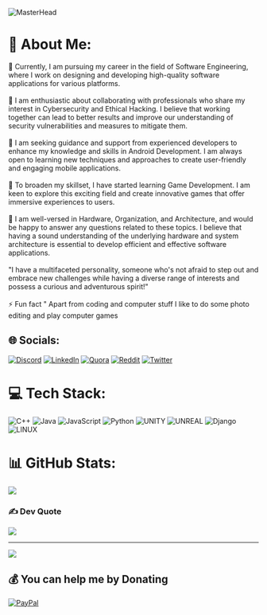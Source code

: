 ![MasterHead](https://media.giphy.com/media/4rZA5D22301iMgrUNd/giphy.gif)
# 💫 About Me:
🔭 Currently, I am pursuing my career in the field of Software Engineering, where I work on designing and developing high-quality software applications for various platforms.<br><br>👯 I am enthusiastic about collaborating with professionals who share my interest in Cybersecurity and Ethical Hacking. I believe that working together can lead to better results and improve our understanding of security vulnerabilities and measures to mitigate them.<br><br>🤝 I am seeking guidance and support from experienced developers to enhance my knowledge and skills in Android Development. I am always open to learning new techniques and approaches to create user-friendly and engaging mobile applications.<br><br>🌱 To broaden my skillset, I have started learning Game Development. I am keen to explore this exciting field and create innovative games that offer immersive experiences to users.<br><br>💬 I am well-versed in Hardware, Organization, and Architecture, and would be happy to answer any questions related to these topics. I believe that having a sound understanding of the underlying hardware and system architecture is essential to develop efficient and effective software applications.<br><br>       "I have a multifaceted personality,  someone who's not afraid to step out and embrace new challenges while having a diverse range of interests and possess a curious and adventurous spirit!"<br><br>⚡ Fun fact  " Apart from coding and computer stuff I like to do some photo editing and  play computer games 


## 🌐 Socials:
[![Discord](https://img.shields.io/badge/Discord-%237289DA.svg?logo=discord&logoColor=white)](https://discord.gg/Ephraim#8525) [![LinkedIn](https://img.shields.io/badge/LinkedIn-%230077B5.svg?logo=linkedin&logoColor=white)](https://linkedin.com/in/Ephraim-Shikanga) [![Quora](https://img.shields.io/badge/Quora-%23B92B27.svg?logo=Quora&logoColor=white)](https://quora.com/profile/Miarphe) [![Reddit](https://img.shields.io/badge/Reddit-%23FF4500.svg?logo=Reddit&logoColor=white)](https://reddit.com/user/Miarphe) [![Twitter](https://img.shields.io/badge/Twitter-%231DA1F2.svg?logo=Twitter&logoColor=white)](https://twitter.com/Ephraimsc) 

# 💻 Tech Stack:
![C++](https://img.shields.io/badge/c++-%2300599C.svg?style=flat&logo=c%2B%2B&logoColor=white) ![Java](https://img.shields.io/badge/java-%23ED8B00.svg?style=flat&logo=java&logoColor=white) ![JavaScript](https://img.shields.io/badge/javascript-%23323330.svg?style=flat&logo=javascript&logoColor=%23F7DF1E) ![Python](https://img.shields.io/badge/python-3670A0?style=flat&logo=python&logoColor=ffdd54) ![UNITY](https://img.shields.io/badge/Unity-%2320232a.svg?style=flat&logo=unity&logoColor=white) ![UNREAL](https://img.shields.io/badge/unreal-%2320232a.svg?style=flat&logo=unreal-engine&logoColor=white) ![Django](https://img.shields.io/badge/django-%23092E20.svg?style=flat&logo=django&logoColor=white) ![LINUX](https://img.shields.io/badge/Linux-FCC624?style=flat&logo=linux&logoColor=black)
# 📊 GitHub Stats:
![](https://github-readme-stats.vercel.app/api/top-langs/?username=EphraimShikanga&theme=gotham&hide_border=true&include_all_commits=true&count_private=true&layout=compact)

### ✍️ Dev Quote
![](https://quotes-github-readme.vercel.app/api?type=vetical&theme=dark)

---
[![](https://visitcount.itsvg.in/api?id=EphraimShikanga&icon=0&color=9)](https://visitcount.itsvg.in)

  ## 💰 You can help me by Donating
  [![PayPal](https://img.shields.io/badge/PayPal-00457C?style=for-the-badge&logo=paypal&logoColor=white)](https://paypal.me/ephraimshikanga) 

  
<!-- Proudly created ME😂😂
